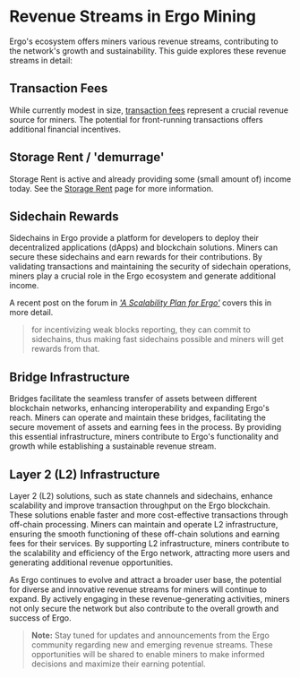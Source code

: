 # Revenue Streams in Ergo Mining

Ergo's ecosystem offers miners various revenue streams, contributing to the network's growth and sustainability. This guide explores these revenue streams in detail:

## Transaction Fees

While currently modest in size, [transaction fees](fees.md) represent a crucial revenue source for miners. The potential for front-running transactions offers additional financial incentives.

## Storage Rent / 'demurrage' 

Storage Rent is active and already providing some (small amount of) income today. See the [Storage Rent](rent.md) page for more information.

## Sidechain Rewards

Sidechains in Ergo provide a platform for developers to deploy their decentralized applications (dApps) and blockchain solutions. Miners can secure these sidechains and earn rewards for their contributions. By validating transactions and maintaining the security of sidechain operations, miners play a crucial role in the Ergo ecosystem and generate additional income.

A recent post on the forum in [*'A Scalability Plan for Ergo'*](https://www.ergoforum.org/t/a-scalability-plan-for-ergo/226/5) covers this in more detail. 

> for incentivizing weak blocks reporting, they can commit to sidechains, thus making fast sidechains possible and miners will get rewards from that.

## Bridge Infrastructure

Bridges facilitate the seamless transfer of assets between different blockchain networks, enhancing interoperability and expanding Ergo's reach. Miners can operate and maintain these bridges, facilitating the secure movement of assets and earning fees in the process. By providing this essential infrastructure, miners contribute to Ergo's functionality and growth while establishing a sustainable revenue stream.

## Layer 2 (L2) Infrastructure

Layer 2 (L2) solutions, such as state channels and sidechains, enhance scalability and improve transaction throughput on the Ergo blockchain. These solutions enable faster and more cost-effective transactions through off-chain processing. Miners can maintain and operate L2 infrastructure, ensuring the smooth functioning of these off-chain solutions and earning fees for their services. By supporting L2 infrastructure, miners contribute to the scalability and efficiency of the Ergo network, attracting more users and generating additional revenue opportunities.

As Ergo continues to evolve and attract a broader user base, the potential for diverse and innovative revenue streams for miners will continue to expand. By actively engaging in these revenue-generating activities, miners not only secure the network but also contribute to the overall growth and success of Ergo.

> **Note:** Stay tuned for updates and announcements from the Ergo community regarding new and emerging revenue streams. These opportunities will be shared to enable miners to make informed decisions and maximize their earning potential.